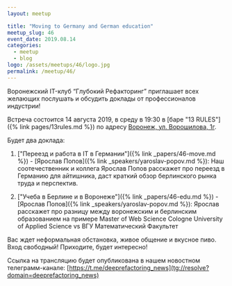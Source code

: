 ```yaml
---
layout: meetup

title: "Moving to Germany and German education"
meetup_slug: 46
event_date: 2019.08.14
categories:
  - meetup
  - blog
logo: /assets/meetups/46/logo.jpg
permalink: /meetup/46/
---
```


Воронежский IT-клуб “Глубокий Рефакторинг” приглашает всех желающих послушать и обсудить доклады от профессионалов индустрии!

Встреча состоится 14 августа 2019, в среду в 19:30 в [баре "13 RULES"]({% link pages/13rules.md %}) по адресу [Воронеж, ул. Ворошилова, 1г](https://go.2gis.com/6mn3t).

Будет два доклада:

1. ["Переезд и работа в IT в Германии"]({% link _papers/46-move.md %}) - [Ярослав Попов]({% link _speakers/yaroslav-popov.md %}): Наш соотечественник и коллега Ярослав Попов расскажет про переезд в Германию для айтишника, даст краткий обзор берлинского рынка труда и перспектив.

2. ["Учеба в Берлине и в Воронеже"]({% link _papers/46-edu.md %}) - [Ярослав Попов]({% link _speakers/yaroslav-popov.md %}): Ярослав расскажет про разницу между воронежским и берлинским образованием на примере Master of Web Science Cologne University of Applied Science vs ВГУ Математический Факультет

Вас ждет неформальная обстановка, живое общение и вкусное пиво. Вход свободный! Приходите, будет интересно!

Ссылка на трансляцию будет опубликована в нашем новостном телеграмм-канале: [https://t.me/deeprefactoring_news](tg://resolve?domain=deeprefactoring_news)

